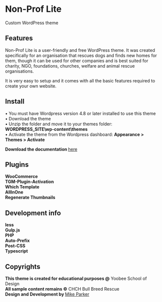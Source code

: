 # Non-Prof Lite

Custom WordPress theme

## Features

Non-Prof Lite is a user-friendly and free WordPress theme. It was created specifically for an organisation that rescues dogs and finds new homes for them, though it can be used for other companies and is best suited for charity, NGO, foundations, churches, welfare and animal rescue organisations.

It is very easy to setup and it comes with all the basic features required to create your own website.

## Install

• You must have Wordpress version 4.8 or later installed to use this theme<br>
• Download the theme<br>
• Unzip the folder and move it to your themes folder: **WORDPRESS_SITE\wp-content\themes**<br>
• Activate the theme from the Wordpress dashboard: **Appearance > Themes > Activate**<br>

<b>Download the documentation </b> [here](https://mikeparker.co.nz/)

## Plugins

**WooCommerce** <br>
**TGM-Plugin-Activation** <br>
**Which Template** <br>
**AllInOne** <br>
**Regenerate Thumbnails**

## Development info

**less** <br>
**Gulp.js** <br>
**PHP** <br>
**Auto-Prefix** <br>
**Post-CSS** <br>
**Typescript**

## Copyrights

<b>This theme is created for educational purposes @</b> Yoobee School of Design<br>
<b>All sample content remains ©</b> CHCH Bull Breed Rescue<br>
<b>Design and Development by </b> [Mike Parker](https://mikeparker.co.nz/)
